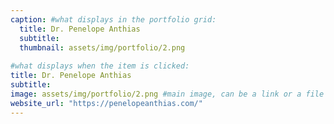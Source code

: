 ```yaml
---
caption: #what displays in the portfolio grid:
  title: Dr. Penelope Anthias
  subtitle: 
  thumbnail: assets/img/portfolio/2.png
  
#what displays when the item is clicked:
title: Dr. Penelope Anthias
subtitle:
image: assets/img/portfolio/2.png #main image, can be a link or a file in assets/img/portfolio
website_url: "https://penelopeanthias.com/"
---
```


